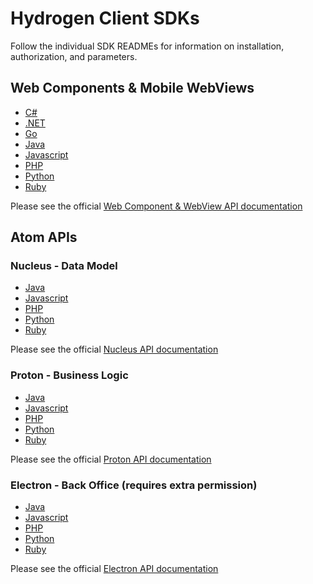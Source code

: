 # Hydrogen Client SDKs

Follow the individual SDK READMEs for information on installation, authorization, and parameters.

## Web Components & Mobile WebViews
* [C#](web-component/csharp)
* [.NET](web-component/dotnet)
* [Go](web-component/go)
* [Java](web-component/java)
* [Javascript](web-component/javascript)
* [PHP](web-component/php)
* [Python](web-component/python)
* [Ruby](web-component/ruby)

Please see the official [Web Component & WebView API documentation](https://www.hydrogenplatform.com/docs/web-component/v1/)

## Atom APIs

### Nucleus - Data Model

* [Java](atom/nucleus/java)
* [Javascript](atom/nucleus/javascript)
* [PHP](atom/nucleus/php)
* [Python](atom/nucleus/python)
* [Ruby](atom/nucleus/ruby)

Please see the official [Nucleus API documentation](https://www.hydrogenplatform.com/docs/nucleus/v1/)

### Proton - Business Logic

* [Java](atom/proton/java)
* [Javascript](atom/proton/javascript)
* [PHP](atom/proton/php)
* [Python](atom/proton/python)
* [Ruby](atom/proton/ruby)

Please see the official [Proton API documentation](https://www.hydrogenplatform.com/docs/proton/v1/)

### Electron - Back Office (requires extra permission)

* [Java](atom/electron/java)
* [Javascript](atom/electron/javascript)
* [PHP](atom/electron/php)
* [Python](atom/electron/python)
* [Ruby](atom/electron/ruby)

Please see the official [Electron API documentation](https://www.hydrogenplatform.com/docs/electron/v1/)
